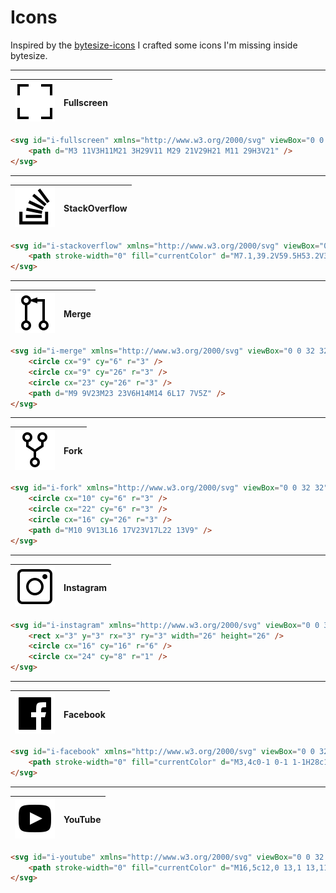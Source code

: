 # Icons

Inspired by the [bytesize-icons](https://github.com/danklammer/bytesize-icons) I crafted some icons I'm missing inside bytesize.

---

![Fullscreen icon](dist/icons/fullscreen.svg?sanitize=true) | **Fullscreen**
---|---

```html
<svg id="i-fullscreen" xmlns="http://www.w3.org/2000/svg" viewBox="0 0 32 32" width="32" height="32" stroke-width="2" stroke="currentColor" fill="none">
    <path d="M3 11V3H11M21 3H29V11 M29 21V29H21 M11 29H3V21" />
</svg>
```

---

![StackOverflow icon](dist/icons/stackoverflow.svg?sanitize=true) | **StackOverflow**
---|---

```html
<svg id="i-stackoverflow" xmlns="http://www.w3.org/2000/svg" viewBox="0 0 64 64" width="32" height="32">
    <path stroke-width="0" fill="currentColor" d="M7.1,39.2V59.5H53.2V39.2H48.3V54.5H12.2V39.2ZM43,49.2V44.2H17.5V49.2ZM43,42.7L43.9,37.8L19,32.7L18,37.5ZM44.4,36.3L46.5,31.8L23.5,21L21.4,25.5ZM47.5,30.4L50.5,26.7L30.9,10.4L27.9,14.1ZM51.7,25.4L55.6,22.6L40.4,2.1L36.6,5Z"/>
</svg>
```

---

![Merge icon](dist/icons/merge.svg?sanitize=true) | **Merge**
---|---

```html
<svg id="i-merge" xmlns="http://www.w3.org/2000/svg" viewBox="0 0 32 32" width="32" height="32" stroke-width="2" stroke="currentColor" fill="none">
    <circle cx="9" cy="6" r="3" />
    <circle cx="9" cy="26" r="3" />
    <circle cx="23" cy="26" r="3" />
    <path d="M9 9V23M23 23V6H14M14 6L17 7V5Z" />
</svg>
```

---

![Fork icon](dist/icons/fork.svg?sanitize=true) | **Fork**
---|---

```html
<svg id="i-fork" xmlns="http://www.w3.org/2000/svg" viewBox="0 0 32 32" width="32" height="32" stroke-width="2" stroke="currentColor" fill="none">
    <circle cx="10" cy="6" r="3" />
    <circle cx="22" cy="6" r="3" />
    <circle cx="16" cy="26" r="3" />
    <path d="M10 9V13L16 17V23V17L22 13V9" />
</svg>
```

---

![Instagram icon](dist/icons/instagram.svg?sanitize=true) | **Instagram**
---|---

```html
<svg id="i-instagram" xmlns="http://www.w3.org/2000/svg" viewBox="0 0 32 32" width="32" height="32" stroke-width="2" stroke="currentColor" fill="none">
    <rect x="3" y="3" rx="3" ry="3" width="26" height="26" />
    <circle cx="16" cy="16" r="6" />
    <circle cx="24" cy="8" r="1" />
</svg>
```

---

![Facebook icon](dist/icons/facebook.svg?sanitize=true) | **Facebook**
---|---

```html
<svg id="i-facebook" xmlns="http://www.w3.org/2000/svg" viewBox="0 0 32 32" width="32" height="32">
    <path stroke-width="0" fill="currentColor" d="M3,4c0-1 0-1 1-1H28c1,0 1,0 1,1V28c0,1 0,1 -1,1h-7v-10h3l1-4h-4c0-4 0-4 4-4v-4c-8,0 -8,0 -8,8h-4v4h4v10h-13c-1,0 -1,0 -1-1Z" />
</svg>
```

---

![YouTube icon](dist/icons/youtube.svg?sanitize=true) | **YouTube**
---|---

```html
<svg id="i-youtube" xmlns="http://www.w3.org/2000/svg" viewBox="0 0 32 32" width="32" height="32">
    <path stroke-width="0" fill="currentColor" d="M16,5c12,0 13,1 13,11 0,10 -1,11 -13,11 -12,0 -13-1 -13-11 0-10 1-11 13-11ZM12,11l0,10 10-5ZZ" />
</svg>
```

